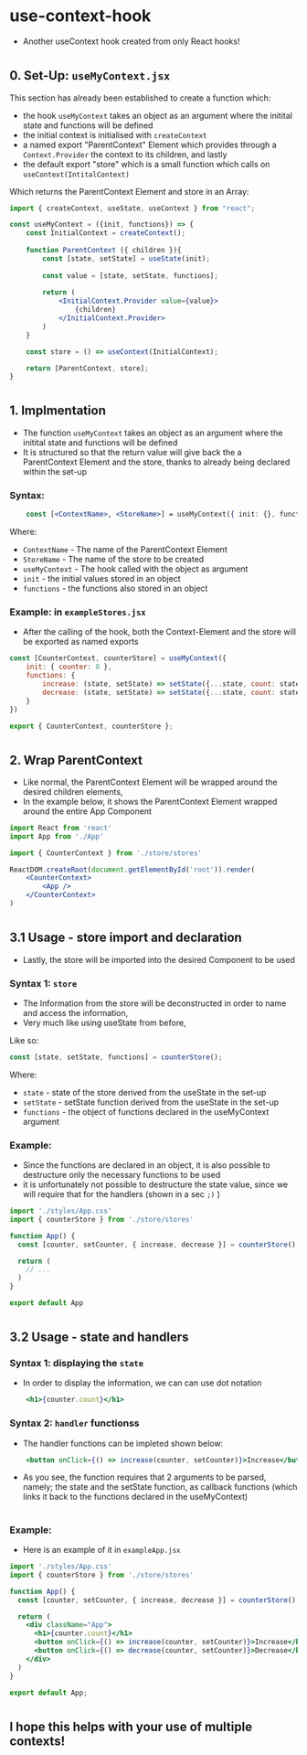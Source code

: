 # use-context-hook
 - Another useContext hook created from only React hooks!

#

## 0. Set-Up: `useMyContext.jsx` 
This section has already been established to create a function which:
 - the hook `useMyContext` takes an object as an argument where the initital state and functions will be defined 
 - the initial context is initialised with `createContext`
 - a named export "ParentContext" Element which provides through a `Context.Provider` the context to its children, and lastly
 - the default export "store" which is a small function which calls on `useContext(IntitalContext)`

Which returns the ParentContext Element and store in an Array:
```jsx
import { createContext, useState, useContext } from "react";

const useMyContext = ({init, functions}) => {
    const InitialContext = createContext();
    
    function ParentContext ({ children }){
        const [state, setState] = useState(init);
        
        const value = [state, setState, functions];
        
        return (
            <InitialContext.Provider value={value}>
                {children}
            </InitialContext.Provider>
        )
    }

    const store = () => useContext(InitialContext);

    return [ParentContext, store];
}
```

#

## 1. Implmentation
 - The function `useMyContext` takes an object as an argument where the initital state and functions will be defined
 - It is structured so that the return value will give back the a ParentContext Element and the store, thanks to already being declared within the set-up

### Syntax:
```jsx
    const [<ContextName>, <StoreName>] = useMyContext({ init: {}, functions: {}})
```
Where:
 - `ContextName` - The name of the ParentContext Element
 - `StoreName` - The name of the store to be created
 - `useMyContext` - The hook called with the object as argument
 - `init` - the initial values stored in an object
 - `functions` - the functions also stored in an object

### Example: in `exampleStores.jsx`
 - After the calling of the hook, both the Context-Element and the store will be exported as named exports

```jsx
const [CounterContext, counterStore] = useMyContext({
    init: { counter: 0 },
    functions: {
        increase: (state, setState) => setState({...state, count: state.count + 1}),
        decrease: (state, setState) => setState({...state, count: state.count - 1}),
    } 
})

export { CounterContext, counterStore };
```

#

## 2. Wrap ParentContext
 - Like normal, the ParentContext Element will be wrapped around the desired children elements,
 - In the example below, it shows the ParentContext Element wrapped around the entire App Component

```jsx
import React from 'react'
import App from './App'

import { CounterContext } from './store/stores'

ReactDOM.createRoot(document.getElementById('root')).render(
    <CounterContext>
        <App />
    </CounterContext>
)
```

#

## 3.1 Usage - store import and declaration
 - Lastly, the store will be imported into the desired Component to be used

### Syntax 1: `store`
 - The Information from the store will be deconstructed in order to name and access the information, 
 - Very much like using useState from before,

Like so:
```jsx
const [state, setState, functions] = counterStore();
```

Where:
 - `state` - state of the store derived from the useState in the set-up
 - `setState` - setState function derived from the useState in the set-up
 - `functions` - the object of functions declared in the useMyContext argument

### Example:
- Since the functions are declared in an object, it is also possible to destructure only the necessary functions to be used
- it is unfortunately not possible to destructure the state value, since we will require that for the handlers (shown in a sec `;)` )

```jsx
import './styles/App.css'
import { counterStore } from './store/stores'

function App() {
  const [counter, setCounter, { increase, decrease }] = counterStore();

  return (
    // ...
  )
}

export default App
```

#

## 3.2 Usage - state and handlers

### Syntax 1: displaying the `state`
 - In order to display the information, we can can use dot notation
```jsx
    <h1>{counter.count}</h1>
```

### Syntax 2: `handler` functionss
 - The handler functions can be impleted shown below:

```jsx
    <button onClick={() => increase(counter, setCounter)}>Increase</button>
```

 - As you see, the function requires that 2 arguments to be parsed, namely; the state and the setState function, as callback functions (which links it back to the functions declared in the useMyContext)

#

### Example:
 - Here is an example of it in `exampleApp.jsx`

```jsx
import './styles/App.css'
import { counterStore } from './store/stores'

function App() {
  const [counter, setCounter, { increase, decrease }] = counterStore();

  return (
    <div className="App">
      <h1>{counter.count}</h1>
      <button onClick={() => increase(counter, setCounter)}>Increase</button>
      <button onClick={() => decrease(counter, setCounter)}>Decrease</button>
    </div>
  )
}

export default App;
```

#

## I hope this helps with your use of multiple contexts!
